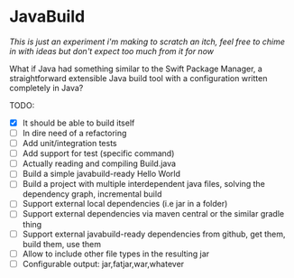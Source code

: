 # JavaBuild

*This is just an experiment i'm making to scratch an itch, feel free to chime in with ideas but don't expect too much from it for now*

What if Java had something similar to the Swift Package Manager, a straightforward extensible Java build tool with a configuration written completely in Java?

TODO:
- [x] It should be able to build itself
- [ ] In dire need of a refactoring
- [ ] Add unit/integration tests
- [ ] Add support for test (specific command)
- [ ] Actually reading and compiling Build.java
- [ ] Build a simple javabuild-ready Hello World
- [ ] Build a project with multiple interdependent java files, solving the dependency graph, incremental build
- [ ] Support external local dependencies (i.e jar in a folder)
- [ ] Support external dependencies via maven central or the similar gradle thing
- [ ] Support external javabuild-ready dependencies from github, get them, build them, use them
- [ ] Allow to include other file types in the resulting jar
- [ ] Configurable output: jar,fatjar,war,whatever
